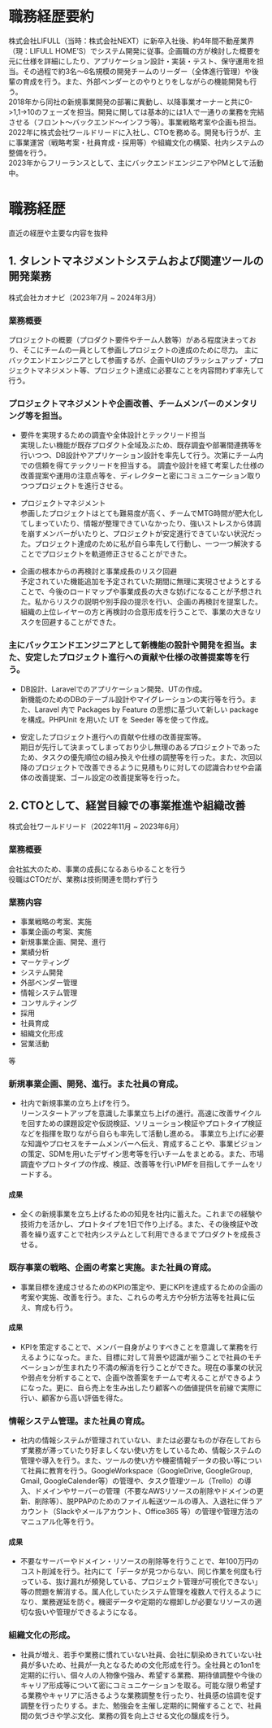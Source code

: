 # 職務経歴要約
株式会社LIFULL（当時：株式会社NEXT）に新卒入社後、約4年間不動産業界（現：LIFULL HOME’S）でシステム開発に従事。企画職の方が検討した概要を元に仕様を詳細にしたり、アプリケーション設計・実装・テスト、保守運用を担当。その過程で約3名～6名規模の開発チームのリーダー（全体進行管理）や後輩の育成を行う。また、外部ベンダーとのやりとりをしながらの機能開発も行う。  
2018年から同社の新規事業開発の部署に異動し、以降事業オーナーと共に0->1,1→10のフェーズを担当。開発に関しては基本的には1人で一通りの業務を完結させる（フロント〜バックエンド〜インフラ等）。事業戦略考案や企画も担当。  
2022年に株式会社ワールドリードに入社し、CTOを務める。開発も行うが、主に事業運営（戦略考案・社員育成・採用等）や組織文化の構築、社内システムの整備を行う。  
2023年からフリーランスとして、主にバックエンドエンジニアやPMとして活動中。

# 職務経歴
直近の経歴や主要な内容を抜粋

## 1. タレントマネジメントシステムおよび関連ツールの開発業務
株式会社カオナビ（2023年7月 ~ 2024年3月）

### 業務概要
プロジェクトの概要（プロダクト要件やチーム人数等）がある程度決まっており、そこにチームの一員として参画しプロジェクトの達成のために尽力。
主にバックエンドエンジニアとして参画するが、企画やUIのブラッシュアップ・プロジェクトマネジメント等、プロジェクト達成に必要なことを内容問わず率先して行う。

### プロジェクトマネジメントや企画改善、チームメンバーのメンタリング等を担当。
- 要件を実現するための調査や全体設計とテックリード担当  
実現したい機能が既存プロダクト全域及ぶため、既存調査や部署間連携等を行いつつ、DB設計やアプリケーション設計を率先して行う。次第にチーム内での信頼を得てテックリードを担当する。
調査や設計を経て考案した仕様の改善提案や運用の注意点等を、ディレクターと密にコミュニケーション取りつつプロジェクトを進行させる。

- プロジェクトマネジメント  
参画したプロジェクトはとても難易度が高く、チームでMTG時間が肥大化してしまっていたり、情報が整理できていなかったり、強いストレスから体調を崩すメンバーがいたりと、プロジェクトが安定進行できていない状況だった。プロジェクト達成のために私が自ら率先して行動し、一つ一つ解決することでプロジェクトを軌道修正させることができた。

- 企画の根本からの再検討と事業成長のリスク回避  
予定されていた機能追加を予定されていた期間に無理に実現させようとすることで、今後のロードマップや事業成長の大きな妨げになることが予想された。私からリスクの説明や別手段の提示を行い、企画の再検討を提案した。組織の上位レイヤーの方と再検討の合意形成を行うことで、事業の大きなリスクを回避することができた。

### 主にバックエンドエンジニアとして新機能の設計や開発を担当。また、安定したプロジェクト進行への貢献や仕様の改善提案等を行う。
- DB設計、Laravelでのアプリケーション開発、UTの作成。  
新機能のためのDBのテーブル設計やマイグレーションの実行等を行う。また、Laravel 内で Packages by Feature の思想に基づいて新しい package を構成。PHPUnit を用いた UT を Seeder 等を使って作成。

- 安定したプロジェクト進行への貢献や仕様の改善提案等。  
期日が先行して決まってしまっており少し無理のあるプロジェクトであったため、タスクの優先順位の組み換えや仕様の調整等を行った。また、次回以降のプロジェクトで改善できるように見積もりに対しての認識合わせや会議体の改善提案、ゴール設定の改善提案等を行った。

## 2. CTOとして、経営目線での事業推進や組織改善
株式会社ワールドリード（2022年11月 ~ 2023年6月）

### 業務概要
会社拡大のため、事業の成長になるあらゆることを行う  
役職はCTOだが、業務は技術関連を問わず行う

### 業務内容
- 事業戦略の考案、実施
- 事業企画の考案、実施
- 新規事業企画、開発、進行
- 業績分析
- マーケティング
- システム開発
- 外部ベンダー管理
- 情報システム管理
- コンサルティング
- 採用
- 社員育成
- 組織文化形成
- 営業活動

等

### 新規事業企画、開発、進行。また社員の育成。
- 社内で新規事業の立ち上げを行う。  
リーンスタートアップを意識した事業立ち上げの進行。高速に改善サイクルを回すための課題設定や仮説検証、ソリューション検証やプロトタイプ検証などを指揮を取りながら自らも率先して活動し進める。
事業立ち上げに必要な知識やプロセスをチームメンバーへ伝え、育成することや、事業ビジョンの策定、SDMを用いたデザイン思考等を行いチームをまとめる。また、市場調査やプロトタイプの作成、検証、改善等を行いPMFを目指してチームをリードする。
#### 成果
- 全くの新規事業を立ち上げるための知見を社内に蓄えた。これまでの経験や技術力を活かし、プロトタイプを1日で作り上げる。また、その後検証や改善を繰り返すことで社内システムとして利用できるまでプロダクトを成長させる。

### 既存事業の戦略、企画の考案と実施。また社員の育成。  
- 事業目標を達成させるためのKPIの策定や、更にKPIを達成するための企画の考案や実施、改善を行う。また、これらの考え方や分析方法等を社員に伝え、育成も行う。
#### 成果
- KPIを策定することで、メンバー自身がよりすべきことを意識して業務を行えるようになった。また、目標に対して背景や認識が揃うことで社員のモチベーションが生まれたり不満の解消を行うことができた。現在の事業の状況や弱点を分析することで、企画や改善案をチームで考えることができるようになった。更に、自ら売上を生み出したり顧客への価値提供を前線で実際に行い、顧客から高い評価を得た。

### 情報システム管理。また社員の育成。
- 社内の情報システムが管理されていない、または必要なものが存在しておらず業務が滞っていたり好ましくない使い方をしているため、情報システムの管理や導入を行う。また、ツールの使い方や機密情報データの扱い等について社員に教育を行う。GoogleWorkspace（GoogleDrive, GoogleGroup, Gmail, GoogleCalender等）の管理や、タスク管理ツール（Trello）の導入、ドメインやサーバーの管理（不要なAWSリソースの削除やドメインの更新、削除等）、脱PPAPのためのファイル転送ツールの導入、入退社に伴うアカウント（Slackやメールアカウント、Office365 等）の管理や管理方法のマニュアル化等を行う。
#### 成果
- 不要なサーバーやドメイン・リソースの削除等を行うことで、年100万円のコスト削減を行う。社内にて「データが見つからない、同じ作業を何度も行っている、抜け漏れが頻発している、プロジェクト管理が可視化できない」等の問題を解消する。属人化していたシステム管理を複数人で行えるようになり、業務遅延を防ぐ。機密データや定期的な棚卸しが必要なリソースの適切な扱いや管理ができるようになる。

### 組織文化の形成。
- 社員が増え、若手や業務に慣れていない社員、会社に馴染めきれていない社員が多いため、社員が一丸となるための文化形成を行う。全社員との1on1を定期的に行い、個々人の人物像や強み、希望する業務、期待値調整や今後のキャリア形成等について密にコミュニケーションを取る。可能な限り希望する業務やキャリアに活きるような業務調整を行ったり、社員感の協調を促す調整を行ったりする。また、勉強会を主催し定期的に開催することで、社員間の気づきや学ぶ文化、業務の質を向上させる文化の醸成を行う。
